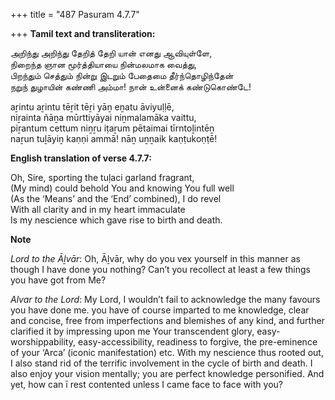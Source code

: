 +++
title = "487 Pasuram 4.7.7"

+++
**Tamil text and transliteration:**

அறிந்து அறிந்து தேறித் தேறி யான் எனது ஆவியுள்ளே,  
நிறைந்த ஞான மூர்த்தியாயை நின்மலமாக வைத்து,  
பிறந்தும் செத்தும் நின்று இடறும் பேதைமை தீர்ந்தொழிந்தேன்  
நறுந் துழாயின் கண்ணி அம்மா! நான் உன்னைக் கண்டுகொண்டே!

aṟintu aṟintu tēṟit tēṟi yāṉ eṉatu āviyuḷḷē,  
niṟainta ñāṉa mūrttiyāyai niṉmalamāka vaittu,  
piṟantum cettum niṉṟu iṭaṟum pētaimai tīrntoḻintēṉ  
naṟun tuḻāyiṉ kaṇṇi ammā! nāṉ uṉṉaik kaṇṭukoṇṭē!

**English translation of verse 4.7.7:**

Oh, Sire, sporting the tuḷaci garland fragrant,  
(My mind) could behold You and knowing You full well  
(As the ‘Means’ and the ‘End’ combined), I do revel  
With all clarity and in my heart immaculate  
Is my nescience which gave rise to birth and death.

**Note**

*Lord to the Āḻvār*: Oh, Āḻvār, why do you vex yourself in this manner as though I have done you nothing? Can’t you recollect at least a few things you have got from Me?

*Alvar to the Lord*: My Lord, I wouldn’t fail to acknowledge the many favours you have done me. you have of course imparted to me knowledge, clear and concise, free from imperfections and blemishes of any kind, and further clarified it by impressing upon me Your transcendent glory, easy-worshippability, easy-accessibility, readiness to forgive, the pre-eminence of your ‘Arca’ (iconic manifestation) etc. With my nescience thus rooted out, I also stand rid of the terrific involvement in the cycle of birth and death. I also enjoy your vision mentally; you are perfect knowledge personified. And yet, how can ī rest contented unless I came face to face with you?


